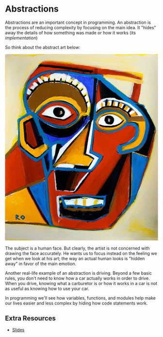 # Abstractions

Abstractions are an important concept in programming. An abstraction is the process of reducing complexity by focusing on the main idea. It "hides" away the details of how something was made or how it works (its *implementation*)

So think about the abstract art below:

![Abstract Art](abstract_art.jpg)

The subject is a human face. But clearly, the artist is not concerned with drawing the face accurately. He wants us to focus instead on the feeling we get when we look at his art; the way an actual human looks is "hidden away" in favor of the main emotion.

Another real-life example of an abstraction is driving. Beyond a few basic rules, you don't need to know how a car actually works in order to drive. When you drive, knowing what a carburetor is or how it works in a car is not as useful as knowing how to use your car.

In programming we'll see how variables, functions, and modules help make our lives easier and less complex by hiding how code statements work.

## Extra Resources

* <a href="https://docs.google.com/viewer?url=https://github.com/APCSP-SLCA/slides/raw/main/abstractions/slides.pdf" target="_blank">Slides</a>
